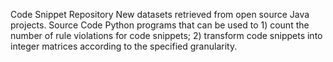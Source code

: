 Code Snippet Repository
 New datasets retrieved from open source Java projects.
Source Code
 Python programs that can be used to 1) count the number of rule violations for code snippets; 2) transform code snippets into integer matrices according to the specified granularity.
